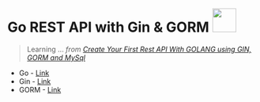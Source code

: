 # Go REST API with Gin & GORM <img src="https://cdn.worldvectorlogo.com/logos/golang-gopher.svg" width="48">

> Learning ...
> _from [Create Your First Rest API With GOLANG using GIN, GORM and MySql](https://medium.com/wesionary-team/create-your-first-rest-api-with-golang-using-gin-gorm-and-mysql-d439bcc6f987)_

- Go - [Link](https://golang.org/)
- Gin - [Link](https://gin-gonic.com/)
- GORM - [Link](https://gorm.io/index.html)
